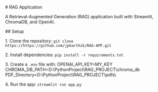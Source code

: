 \# RAG Application

A Retrieval-Augmented Generation (RAG) application built with Streamlit, ChromaDB, and OpenAI.



\## Setup

1\. Clone the repository: `git clone https://https://github.com/jpkarthik/RAG-APP.git`

2\. Install dependencies: `pip install -r requirements.txt`

3\. Create a `.env` file with:
OPENAI_API_KEY=MY_KEY
CHROMA_DB_PATH=D:\PythonProject\RAG_PROJECT\chroma_db\
PDF_Directory=D:\PythonProject\RAG_PROJECT\pdfs\

4\. Run the app: `streamlit run app.py`

